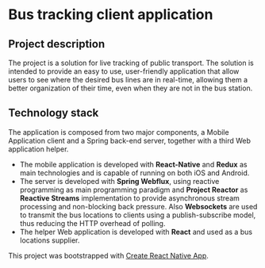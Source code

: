 # Bus tracking client application

## Project description

The project is a solution for live tracking of public transport. The solution
is intended to provide an easy to use, user-friendly application that allow users to see where the
desired bus lines are in real-time, allowing them a better organization of their time, even when
they are not in the bus station.

## Technology stack

The application is composed from two major components, a Mobile Application client and a
Spring back-end server, together with a third Web application helper. 

- The mobile application is developed with **React-Native** and **Redux** as main technologies and is capable of running on both
iOS and Android. 
- The server is developed with **Spring Webflux**, using reactive programming
as main programming paradigm and **Project Reactor** as **Reactive Streams** implementation to
provide asynchronous stream processing and non-blocking back pressure. Also **Websockets** are
used to transmit the bus locations to clients using a publish-subscribe model, thus reducing the
HTTP overhead of polling. 
- The helper Web application is developed with **React** and used as a
bus locations supplier.



This project was bootstrapped with [Create React Native App](https://github.com/react-community/create-react-native-app).
